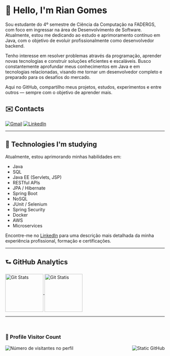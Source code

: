 # 👋 Hello, I'm Rian Gomes

Sou estudante do 4º semestre de Ciência da Computação na FADERGS, com foco em ingressar na área de Desenvolvimento de Software. Atualmente, estou me dedicando ao estudo e aprimoramento contínuo em Java, com o objetivo de evoluir profissionalmente como desenvolvedor backend.

Tenho interesse em resolver problemas através da programação, aprender novas tecnologias e construir soluções eficientes e escaláveis. Busco constantemente aprofundar meus conhecimentos em Java e em tecnologias relacionadas, visando me tornar um desenvolvedor completo e preparado para os desafios do mercado.

Aqui no GitHub, compartilho meus projetos, estudos, experimentos e entre outros — sempre com o objetivo de aprender mais.

## ✉️ Contacts

  <p align="left">
    <a href="https://mail.google.com/mail/u/1/?hl=en&tf=cm&fs=1&to=devrgomes@gmail.com" title="Gmail">
    <img src="https://img.shields.io/badge/-Gmail-FF0000?style=flat-square&labelColor=FF0000&logo=gmail&logoColor=white&link=LINK-DO-SEU-GMAIL" alt="Gmail"/></a>
    <a href="https://www.linkedin.com/in/devrgomes/" title="LinkedIn">
    <img src="https://img.shields.io/badge/-Linkedin-0e76a8?style=flat-square&logo=Linkedin&logoColor=white&link=LINK-DO-SEU-LINKEDIN" alt="LinkedIn"/></a>
  </p>

---

## 👤 Technologies I'm studying
  
  Atualmente, estou aprimorando minhas habilidades em:
  
  * Java
  * SQL
  * Java EE (Servlets, JSP)
  * RESTful APIs
  * JPA / Hibernate
  * Spring Boot
  * NoSQL
  * JUnit / Selenium
  * Spring Security
  * Docker
  * AWS
  * Microservices
  
  Encontre-me no [LinkedIn](https://www.linkedin.com/in/devrgomes/) para uma descrição mais detalhada da minha experiência profissional, formação e certificações.

---
<!--
##  My Skills

<link rel="stylesheet" type='text/css' href="https://cdn.jsdelivr.net/gh/devicons/devicon@latest/devicon.min.css"/>

--->

## ⮑ GitHub Analytics

  <a href="https://github.com/anuraghazra/github-readme-stats">
    <img 
      alt="Git Stats"
      height=120 
      align="center" 
      src="https://github-readme-stats.vercel.app/api?username=devrgomes&include_all_commits=true&hide=contribs,issues&card_width=500&theme=dark" 
      />
  </a>
  <a href="https://github.com/anuraghazra/convoychat">
    <img 
      alt="Git Statis"
      height=120
      align="center" 
      src="https://github-readme-stats.vercel.app/api/top-langs?username=devrgomes&layout=compact&card_width=385&theme=dark"
      />
  </a>
  
---

<br>
<div>
  <h3><b>📍 Profile Visitor Count</b></h3>
</div>
<a href="https://github.com/devrgomes"> <img align="right" src="https://img.shields.io/static/v1?label=GitHub&message=devrgomes&color=f8efd4&style=for-the-badge&logo=GitHub" alt="Static GitHub"></a>
<p align="left">
  <img src="https://profile-counter.glitch.me/devrgomes/count.svg" alt="Número de visitantes no perfil"/>
</p>
